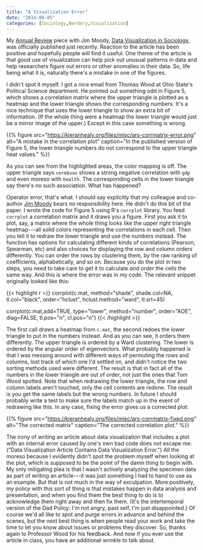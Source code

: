 ```yaml
---
title: "A Visualization Error"
date: "2014-08-05"
categories: [Sociology,Nerdery,Visualization]
---
```


My [Annual Review](http://www.annualreviews.org/journal/soc) piece with Jim Moody, [Data Visualization in Sociology](https://kieranhealy.org/files/papers/data-visualization.pdf), was officially published just recently. Reaction to the article has been positive and hopefully people will find it useful. One theme of the article is that good use of visualization can help pick out unusual patterns in data and help researchers figure out errors or other anomalies in their data. So, life being what it is,  naturally there's a mistake in one of the figures.

I didn't spot it myself. I got a nice email from Thomas Wood at Ohio State's Political Science department. He pointed out something odd in Figure 5, which shows a correlation matrix where the upper triangle is plotted as a heatmap and the lower triangle shows the corresponding numbers. It's a nice technique that uses the lower triangle to show an extra bit of information. (If the whole thing were a heatmap the lower triangle would just be a mirror image of the upper.) Except in this case something is wrong.

{{% figure src="https://kieranhealy.org/files/misc/ars-corrmatrix-error.png" alt="A mistake in the correlation plot" caption="In the published version of Figure 5, the lower triangle numbers do not correspond to the upper triangle heat values." %}}

As you can see from the highlighted areas, the color mapping is off. The upper triangle says `cerebvas` shows a strong negative correlation with `gdp` and even moreso with `health`. The corresponding cells in the lower triangle say there's no such association. What has happened?

Operator error, that's what. I should say explicitly that my colleague and co-author [Jim Moody](http://www.soc.duke.edu/~jmoody77/) bears no responsibility here. He didn't do this bit of the paper. I wrote the code for Figure 5 using R's `corrplot` library. You feed `corrplot` a correlation matrix and it draws you a figure. First you ask it to plot, say, a matrix where the whole thing looks like the upper right triangle heatmap---all solid colors representing the correlations in each cell. Then you tell it to redraw the lower triangle and use the numbers instead. The function has options for calculating different kinds of correlations (Pearson, Spearman, etc) and also choices for displaying the row and column orders  differently. You can order the rows by clustering them, by the raw ranking of coefficients, alphabetically, and so on. Because you do the plot in two steps, you need to take care to get it to calculate _and order_ the cells the same way. And this is where the error was in my code. The relevant snippet originally looked like this:

{{< highlight r >}}
corrplot(c.mat, method="shade", shade.col=NA, tl.col="black",
         order="hclust", hclust.method="ward", tl.srt=45)

corrplot(c.mat,add=TRUE, type="lower", method="number",
         order="AOE", diag=FALSE, tl.pos="n", cl.pos="n")
{{< /highlight >}}

The first call draws a heatmap from `c.mat`, the second redoes the lower triangle to put in the numbers instead. And as you can see, it orders them differently. The upper triangle is ordered by a Ward clustering. The lower is ordered by the angular order of eigenvectors. What probably happened is that I was messing around with different ways of permuting the rows and columns, lost track of which one I'd settled on, and didn't notice the two sorting methods used were different. The result is that in fact all of the numbers in the lower triangle are out of order, not just the ones that Tom Wood spotted. Note that when redrawing the lower triangle, the row and column labels aren't touched, only the cell contents are redone. The result is you get the same labels but the wrong numbers. In future I should probably write a test to make sure the labels match up in the event of redrawing like this. In any case, fixing the error gives us a corrected plot:

{{% figure src="https://kieranhealy.org/files/misc/ars-corrmatrix-fixed.png" alt="The corrected matrix" caption="The corrected correlation plot." %}}

The irony of writing an article about data visualization that includes a plot with an internal error caused by one's own bad code does not escape me. ("Data Visualization Article Contains Data Visualization Error.") All the moreso because I evidently didn't spot the problem myself when looking at the plot, which is supposed to be the point of the damn thing to begin with. My only mitigating plea is that I wasn't actively analyzing the specimen data as part of writing an article---it was just something I  had to hand to use as an example. But that is not much in the way of exculpation. More positively, my policy with this sort of thing is that mistakes happen in data analysis and presentation, and when you find them the best thing to do is to acknowledge them right away and then fix them. (It's the intertemporal version of the Dad Policy: I'm not angry, past self, I'm just disappointed.) Of course we'd all like to spot and purge errors in advance and behind the scenes, but the next best thing is when people read your work and take the time to let you know about issues or problems they discover. So, thanks again to Professor Wood for his feedback. And now if you ever use the article in class, you have an additional wrinkle to talk about. 

